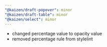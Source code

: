 ```yaml
---
"@kaizen/draft-popover": minor
"@kaizen/draft-table": minor
"@kaizen/select": minor
---
```


- changed percentage value to opacity value
- removed percentage rule from stylelint
